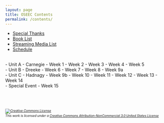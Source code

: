 ```yaml
---
layout: page
title: OSEEC Contents
permalink: /contents/
---
```

- [Special Thanks](/thankyou)
- [Book List](/booklist)
- [Streaming Media List](/streaming)
- [Schedule](/schedule)
<br>
- Unit A - Carnegie
  - Week 1
  - Week 2
  - Week 3
  - Week 4
  - Week 5
<br>
- Unit B - Dreeke
  - Week 6
  - Week 7
  - Week 8
  - Week 9a
<br>
- Unit C - Hadnagy
  - Week 9b
  - Week 10
  - Week 11
  - Week 12
  - Week 13
  - Week 14
<br>
- Special Event
  - Week 15
<br>
<br><br><br>
<h6 style="font-size:10px;"><a rel="license" href="http://creativecommons.org/licenses/by-nc/3.0/us/"><img alt="Creative Commons License" style="border-width:0" src="https://i.creativecommons.org/l/by-nc/3.0/us/88x31.png" /></a><br />This work is licensed under a <a rel="license" href="http://creativecommons.org/licenses/by-nc/3.0/us/">Creative Commons Attribution-NonCommercial 3.0 United States License</a></h6>
